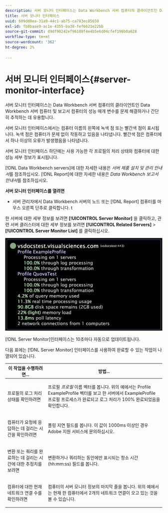 ```yaml
---
description: 서버 모니터 인터페이스는 Data Workbench 서버 컴퓨터의 클라이언트인 Data Workbench 서버 컴퓨터 및 보고서 컴퓨터의 성능 매개 변수를 문제 해결하거나 간단히 추적하는 데 유용합니다.
title: 서버 모니터 인터페이스
uuid: 609dd8ea-31a9-44c1-ab75-ca783ec85650
exl-id: fb8baae9-ac1e-4355-ba38-fef6621e22bb
source-git-commit: d9df90242ef96188f4e4b5e6d04cfef196b0a628
workflow-type: tm+mt
source-wordcount: '362'
ht-degree: 2%

---
```


# 서버 모니터 인터페이스{#server-monitor-interface}

서버 모니터 인터페이스는 Data Workbench 서버 컴퓨터의 클라이언트인 Data Workbench 서버 컴퓨터 및 보고서 컴퓨터의 성능 매개 변수를 문제 해결하거나 간단히 추적하는 데 유용합니다.

서버 모니터 인터페이스에서는 컴퓨터 이름의 왼쪽에 녹색 점 또는 빨간색 점이 표시됩니다. 녹색 점은 컴퓨터가 문제 없이 작동하고 있음을 나타냅니다. 빨간색 점은 컴퓨터에서 하나 이상의 오류가 발생했음을 나타냅니다.

서버 모니터 인터페이스 하단에는 사용 가능한 각 프로필의 처리 상태와 컴퓨터에 대한 성능 세부 정보가 표시됩니다.

[!DNL Data Workbench servers]에 대한 자세한 내용은 *서버 제품 설치 및 관리 안내서*&#x200B;를 참조하십시오. [!DNL Report]에 대한 자세한 내용은 *Data Workbench 보고서 안내서*&#x200B;를 참조하십시오.

**서버 모니터 인터페이스를 열려면**

* 서버 관리자에서 Data Workbench 서버의 노드 또는 [!DNL Report] 컴퓨터를 마우스 오른쪽 단추로 클릭합니다. t

한 서버에 대한 세부 정보를 보려면 **[!UICONTROL Server Monitor]** 을 클릭하고, 관련 서버 클러스터에 대한 세부 정보를 보려면 **[!UICONTROL Related Servers]** > **[!UICONTROL Server Monitor List]** 를 클릭하십시오.

![](assets/vis_ServerMonitor.png)

[!DNL Server Monitor]인터페이스는 10초마다 자동으로 업데이트됩니다.

다음 표에는 [!DNL Server Monitor] 인터페이스를 사용하여 완료할 수 있는 작업이 나열되어 있습니다.

<table id="table_A65426669ADE44B5A6BAD9D4E99A5CAC"> 
 <thead> 
  <tr> 
   <th colname="col1" class="entry"> 이 작업을 수행하려면... </th> 
   <th colname="col2" class="entry"> 방법... </th> 
  </tr> 
 </thead>
 <tbody> 
  <tr> 
   <td colname="col1"> <p>프로필의 로그 처리 상태를 확인하려면 </p> </td> 
   <td colname="col2"> <p>프로필 <i>프로필</i> 이름 벡터를 봅니다. 위의 예에서는 Profile ExampleProfile 벡터를 보고 한 서버에서 ExampleProfile 프로필 프로세스가 완료되고 로그 처리가 100% 완료되었음을 확인합니다. </p> </td> 
  </tr> 
  <tr> 
   <td colname="col1"> <p>컴퓨터가 요청에 응답하는 데 걸리는 시간을 확인하려면 </p> </td> 
   <td colname="col2"> <p>폴링 지연 필드를 봅니다. 이 값이 1000ms 이상인 경우 Adobe 지원 서비스에 문의하십시오. </p> </td> 
  </tr> 
  <tr> 
   <td colname="col1"> <p>변환 또는 쿼리를 완료하는 데 걸리는 시간에 대한 추정치를 보려면 </p> </td> 
   <td colname="col2"> <p>변환하거나 쿼리하는 동안에만 표시되는 청소 시간(hh:mm:ss) 필드를 봅니다. </p> </td> 
  </tr> 
  <tr> 
   <td colname="col1"> <p>컴퓨터에 대한 현재 네트워크 연결 수를 확인하려면 </p> </td> 
   <td colname="col2"> <p>컴퓨터의 <span class="wintitle"> 서버 모니터</span> 정보의 마지막 줄을 봅니다. 위의 예에서는 현재 한 컴퓨터에서 2개의 네트워크 연결이 오고 있는 것을 볼 수 있습니다. </p> </td> 
  </tr> 
 </tbody> 
</table>
